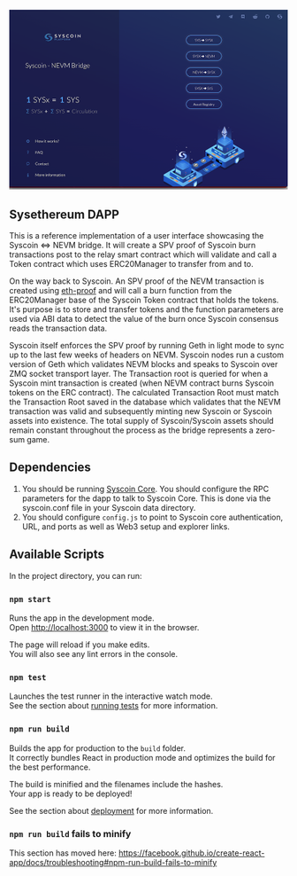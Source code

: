 ![Preview](./home.png)
## Sysethereum DAPP
This is a reference implementation of a user interface showcasing the Syscoin <=> NEVM bridge. It will create a SPV proof of Syscoin burn transactions post to the relay smart contract which will validate and call a Token contract which uses ERC20Manager to transfer from and to.

On the way back to Syscoin. An SPV proof of the NEVM transaction is created using [eth-proof](http://github.com/syscoin/eth-proof) and will call a burn function from the ERC20Manager base of the Syscoin Token contract that holds the tokens. It's purpose is to store and transfer tokens and the function parameters are used via ABI data to detect the value of the burn once Syscoin consensus reads the transaction data.

Syscoin itself enforces the SPV proof by running Geth in light mode to sync up to the last few weeks of headers on NEVM. Syscoin nodes run a custom version of Geth which validates NEVM blocks and speaks to Syscoin over ZMQ socket transport layer. The Transaction root is queried for when a Syscoin mint transaction is created (when NEVM contract burns Syscoin tokens on the ERC contract). The calculated Transaction Root must match the Transaction Root saved in the database which validates that the NEVM transaction was valid and subsequently minting new Syscoin or Syscoin assets into existence. The total supply of Syscoin/Syscoin assets should remain constant throughout the process as the bridge represents a zero-sum game.
## Dependencies

1) You should be running [Syscoin Core](https://github.com/syscoin/syscoin). You should configure the RPC parameters for the dapp to talk to Syscoin Core. This is done via the syscoin.conf file in your Syscoin data directory.
2) You should configure `config.js` to point to Syscoin core authentication, URL, and ports as well as Web3 setup and explorer links.

## Available Scripts

In the project directory, you can run:

### `npm start`

Runs the app in the development mode.<br>
Open [http://localhost:3000](http://localhost:3000) to view it in the browser.

The page will reload if you make edits.<br>
You will also see any lint errors in the console.

### `npm test`

Launches the test runner in the interactive watch mode.<br>
See the section about [running tests](https://facebook.github.io/create-react-app/docs/running-tests) for more information.

### `npm run build`

Builds the app for production to the `build` folder.<br>
It correctly bundles React in production mode and optimizes the build for the best performance.

The build is minified and the filenames include the hashes.<br>
Your app is ready to be deployed!

See the section about [deployment](https://facebook.github.io/create-react-app/docs/deployment) for more information.

### `npm run build` fails to minify

This section has moved here: https://facebook.github.io/create-react-app/docs/troubleshooting#npm-run-build-fails-to-minify
